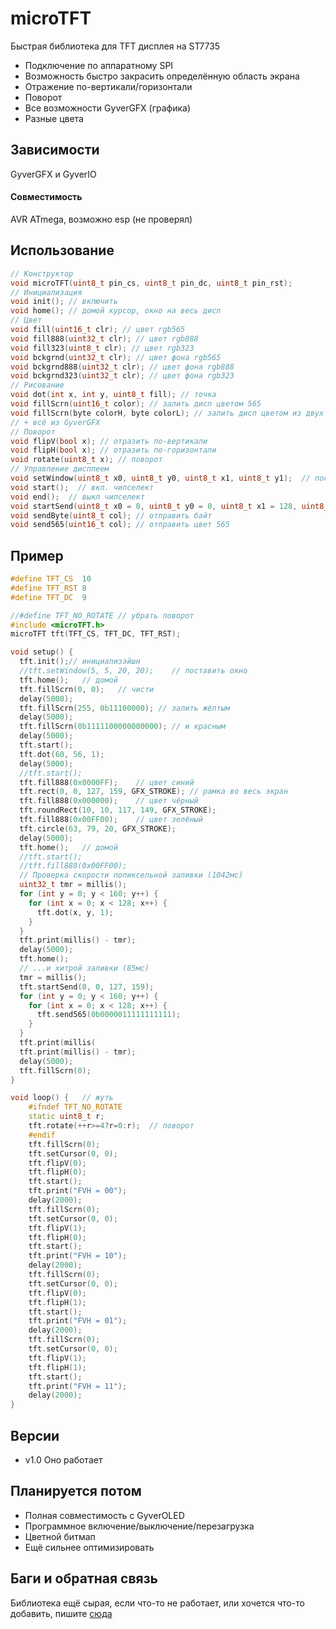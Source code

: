 # microTFT
Быстрая библиотека для TFT дисплея на ST7735

- Подключение по аппаратному SPI
- Возможность быстро закрасить определённую область экрана
- Отражение по-вертикали/горизонтали
- Поворот
- Все возможности GyverGFX (графика)
- Разные цвета

## Зависимости
GyverGFX и GyverIO
#### Совместимость
AVR ATmega, возможно esp (не проверял)
## Использование
```cpp
// Конструктор
void microTFT(uint8_t pin_cs, uint8_t pin_dc, uint8_t pin_rst);
// Инициализация
void init(); // включить
void home(); // домой курсор, окно на весь дисп
// Цвет
void fill(uint16_t clr); // цвет rgb565
void fill888(uint32_t clr); // цвет rgb888
void fill323(uint8_t clr); // цвет rgb323
void bckgrnd(uint32_t clr); // цвет фона rgb565
void bckgrnd888(uint32_t clr); // цвет фона rgb888
void bckgrnd323(uint32_t clr); // цвет фона rgb323
// Рисование
void dot(int x, int y, uint8_t fill); // точка
void fillScrn(uint16_t color); // залить дисп цветом 565
void fillScrn(byte colorH, byte colorL); // залить дисп цветом из двух байтов
// + всё из GyverGFX
// Поворот
void flipV(bool x); // отразить по-вертикали
void flipH(bool x); // отразить по-горизонтали
void rotate(uint8_t x); // поворот
// Управление дисплеем
void setWindow(uint8_t x0, uint8_t y0, uint8_t x1, uint8_t y1);  // поставить окно
void start();  // вкл. чипселект
void end();  // выкл чипселект
void startSend(uint8_t x0 = 0, uint8_t y0 = 0, uint8_t x1 = 128, uint8_t y1 = 160);  // начало шутрой отправки. Аргументы - координаты области
void sendByte(uint8_t col); // отправить байт
void send565(uint16_t col); // отправить цвет 565
```
## Пример
```cpp
#define TFT_CS  10
#define TFT_RST 8
#define TFT_DC  9

//#define TFT_NO_ROTATE // убрать поворот
#include <microTFT.h>
microTFT tft(TFT_CS, TFT_DC, TFT_RST);

void setup() {
  tft.init();// инициализэйшн
  //tft.setWindow(5, 5, 20, 20);    // поставить окно
  tft.home();   // домой
  tft.fillScrn(0, 0);   // чисти
  delay(5000);
  tft.fillScrn(255, 0b11100000); // залить жёлтым
  delay(5000);
  tft.fillScrn(0b1111100000000000); // и красным
  delay(5000);
  tft.start();
  tft.dot(60, 56, 1);
  delay(5000);
  //tft.start();
  tft.fill888(0x0000FF);    // цвет синий
  tft.rect(0, 0, 127, 159, GFX_STROKE); // рамка во весь экран
  tft.fill888(0x000000);    // цвет чёрный
  tft.roundRect(10, 10, 117, 149, GFX_STROKE);
  tft.fill888(0x00FF00);    // цвет зелёный
  tft.circle(63, 79, 20, GFX_STROKE);
  delay(5000);
  tft.home();   // домой
  //tft.start();
  //tft.fill888(0x00FF00);
  // Проверка скорости попиксельной заливки (1042мс)
  uint32_t tmr = millis();
  for (int y = 0; y < 160; y++) {
    for (int x = 0; x < 128; x++) {
      tft.dot(x, y, 1);
    }
  }
  tft.print(millis() - tmr);
  delay(5000);
  tft.home();
  // ...и хитрой заливки (85мс)
  tmr = millis();
  tft.startSend(0, 0, 127, 159);
  for (int y = 0; y < 160; y++) {
    for (int x = 0; x < 128; x++) {
      tft.send565(0b0000011111111111);
    }
  }
  tft.print(millis(
  tft.print(millis() - tmr);
  delay(5000);
  tft.fillScrn(0);
}

void loop() {   // жуть
    #ifndef TFT_NO_ROTATE
    static uint8_t r;
    tft.rotate(++r>=4?r=0:r);  // поворот
    #endif
    tft.fillScrn(0);
    tft.setCursor(0, 0);
    tft.flipV(0);
    tft.flipH(0);
    tft.start();
    tft.print("FVH = 00");
    delay(2000);
    tft.fillScrn(0);
    tft.setCursor(0, 0);
    tft.flipV(1);
    tft.flipH(0);
    tft.start();
    tft.print("FVH = 10");
    delay(2000);
    tft.fillScrn(0);
    tft.setCursor(0, 0);
    tft.flipV(0);
    tft.flipH(1);
    tft.start();
    tft.print("FVH = 01");
    delay(2000);
    tft.fillScrn(0);
    tft.setCursor(0, 0);
    tft.flipV(1);
    tft.flipH(1);
    tft.start();
    tft.print("FVH = 11");
    delay(2000);
}
```
## Версии
- v1.0 Оно работает


## Планируется потом
- Полная совместимость с GyverOLED
- Программное включение/выключение/перезагрузка
- Цветной битмап
- Ещё сильнее оптимизировать

## Баги и обратная связь
Библиотека ещё сырая, если что-то не работает, или хочется что-то добавить, пишите [сюда](https://t.me/arduinki_electronika_chat)
